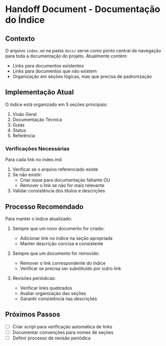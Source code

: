 # Handoff Document - Documentação do Índice

## Contexto

O arquivo `index.md` na pasta `docs/` serve como ponto central de navegação para toda a documentação do projeto. Atualmente contém:

- Links para documentos existentes
- Links para documentos que não existem
- Organização em seções lógicas, mas que precisa de padronização

## Implementação Atual

O índice está organizado em 5 seções principais:

1. Visão Geral
2. Documentação Técnica
3. Guias
4. Status
5. Referência

### Verificações Necessárias

Para cada link no index.md:

1. Verificar se o arquivo referenciado existe
2. Se não existir:
   - Criar issue para documentação faltante OU
   - Remover o link se não for mais relevante
3. Validar consistência dos títulos e descrições

## Processo Recomendado

Para manter o índice atualizado:

1. Sempre que um novo documento for criado:

   - Adicionar link no índice na seção apropriada
   - Manter descrição concisa e consistente

2. Sempre que um documento for removido:

   - Remover o link correspondente do índice
   - Verificar se precisa ser substituído por outro link

3. Revisões periódicas:
   - Verificar links quebrados
   - Avaliar organização das seções
   - Garantir consistência nas descrições

## Próximos Passos

- [ ] Criar script para verificação automática de links
- [ ] Documentar convenções para nomes de seções
- [ ] Definir processo de revisão periódica

